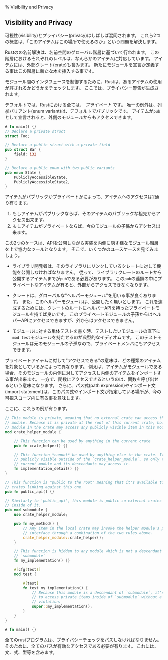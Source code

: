 % Visibility and Privacy

## Visibility and Privacy

可視性(visibility)とプライバシー(privacy)はしばしば混同されます。
これら2つの概念は、「このアイテムはこの場所で使えるのか」という問題を解決します。

Rustのの名前解決は、名前空間のグローバル階層に基づいて行われます。
この階層におけるそれぞれのレベルは、なんらかのアイテムに対応しています。
アイテムには、外部クレート(crate)も含みます。
新たにモジュールを宣言か定義する事はこの階層に新たな木を挿入する事です。

モジュール間のインタフェースを制御するために、Rustは、あるアイテムの使用が許されるかどうかをチェックします。
ここでは、プライバシー警告が生成されます。

デフォルトでは、Rustにおける全ては、 *プライベート* です。
唯一の例外は、列挙バリアント(enum variant)は、デフォルトでパブリックです。
アイテムが`pub`として宣言されると、外側のモジュールからもアクセスできます。

```rust
# fn main() {}
// Declare a private struct
struct Foo;

// Declare a public struct with a private field
pub struct Bar {
    field: i32
}

// Declare a public enum with two public variants
pub enum State {
    PubliclyAccessibleState,
    PubliclyAccessibleState2,
}
```

アイテムがパブリックかプライベートかによって、アイテムへのアクセスは2通り有ります。

1. もしアイテムがパブリックならば、そのアイテムのパブリックな祖先からアクセス出来ます。
2. もしアイテムがプライベートならば、今のモジュールの子孫からアクセス出来ます。

この2つのケースは、APIを公開しながら実装を内側に隠す様なモジュール階層を上で協力なツールとなります。
そこで、いくつかのユースケースを見てみましょう。

* ライブラリ開発者は、そのライブラリにリンクしているクレートに対して機能を公開しなければなりません。
  従って、ライブラリクレートのルートから公開するアイテムまでが`pub`である必要があります。
  この`pub`の連鎖の中にプライベートなアイテムが有ると、外部からアクセスできなくなります。

* クレートは、グローバルな"ヘルパーモジュール"を用いる事が良くあります。
  また、このヘルパーモジュールは、公開したく無いとします。
  これを達成するためには、クレートのルートにヘルパーAPIを持ったプライベートモジュールを持てば良いです。
  このプライベートモジュールの子孫からはヘルパーAPIにアクセスできますが、外からはアクセスできません。

* モジュールに対する単体テストを書く時、テストしたいモジュールの直下に`mod test`モジュールを持たせるのが典型的なイディオムです。
  このテストモジュールは元のモジュールの子孫なので、プライベートメンバにもアクセスできます。

プライベートアイテムに対して"アクセスできる"の意味は、どの種類のアイテムを対象としているかによって異なります。
例えば、アイテムがモジュールである場合、そのモジュールの内側に対してアクセスし内側のアイテムをインポートする事が出来ます。
一方で、関数にアクセスできるというのは、関数を呼び出せるという意味になります。
さらに、パス式(path expression)やインポート文(import statement)は、このパス式やインポート文が指定している場所が、今の可視スコープ内に有る事を意味します。

ここに、これらの例が有ります。

```rust
// This module is private, meaning that no external crate can access this
// module. Because it is private at the root of this current crate, however, any
// module in the crate may access any publicly visible item in this module.
mod crate_helper_module {

    // This function can be used by anything in the current crate
    pub fn crate_helper() {}

    // This function *cannot* be used by anything else in the crate. It is not
    // publicly visible outside of the `crate_helper_module`, so only this
    // current module and its descendants may access it.
    fn implementation_detail() {}
}

// This function is "public to the root" meaning that it's available to external
// crates linking against this one.
pub fn public_api() {}

// Similarly to 'public_api', this module is public so external crates may look
// inside of it.
pub mod submodule {
    use crate_helper_module;

    pub fn my_method() {
        // Any item in the local crate may invoke the helper module's public
        // interface through a combination of the two rules above.
        crate_helper_module::crate_helper();
    }

    // This function is hidden to any module which is not a descendant of
    // `submodule`
    fn my_implementation() {}

    #[cfg(test)]
    mod test {

        #[test]
        fn test_my_implementation() {
            // Because this module is a descendant of `submodule`, it's allowed
            // to access private items inside of `submodule` without a privacy
            // violation.
            super::my_implementation();
        }
    }
}

# fn main() {}
```

全てのrustプログラムは、プライバシーチェックをパスしなければなりません。
そのために、全てのパスが有効なアクセスである必要が有ります。
これには、文、式、型等を含みます。

